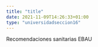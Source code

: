 ```yaml
---
title: "title"
date: 2021-11-09T14:26:33+01:00
type: "universidadseccion16"
---
```

Recomendaciones sanitarias EBAU